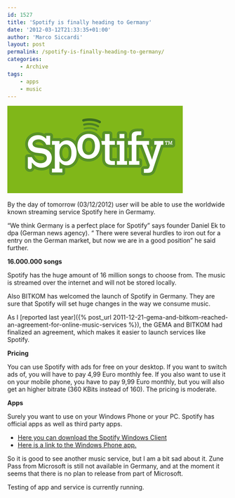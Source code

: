 ```yaml
---
id: 1527
title: 'Spotify is finally heading to Germany'
date: '2012-03-12T21:33:35+01:00'
author: 'Marco Siccardi'
layout: post
permalink: /spotify-is-finally-heading-to-germany/
categories:
    - Archive
tags:
    - apps
    - music
---
```


[![spotify-logo](/assets/img/2012/03/spotify-logo.png "spotify-logo")](/assets/img/2012/03/spotify-logo.png)


By the day of tomorrow (03/12/2012) user will be able to use the worldwide known streaming service Spotify here in Germamy.

“We think Germany is a perfect place for Spotify” says founder Daniel Ek to dpa (German news agency). “ There were several hurdles to iron out for a entry on the German market, but now we are in a good position” he said further.

**16.000.000 songs**

Spotify has the huge amount of 16 million songs to choose from. The music is streamed over the internet and will not be stored locally.

Also BITKOM has welcomed the launch of Spotify in Germany. They are sure that Spotify will set huge changes in the way we consume music.

As I [reported last year]({% post_url 2011-12-21-gema-and-bitkom-reached-an-agreement-for-online-music-services %}), the GEMA and BITKOM had finalized an agreement, which makes it easier to launch services like Spotify.

**Pricing**

You can use Spotify with ads for free on your desktop. If you want to switch ads of, you will have to pay 4,99 Euro monthly fee. If you also want to use it on your mobile phone, you have to pay 9,99 Euro monthly, but you will also get an higher bitrate (360 KBits instead of 160). The pricing is moderate.

**Apps**

Surely you want to use on your Windows Phone or your PC. Spotify has official apps as well as third party apps.

- [Here you can download the Spotify Windows Client](https://www.spotify.com/int/download/windows/)
- [Here is a link to the Windows Phone app.](https://windowsphone.com/s?appid=ca8d6603-a9ae-4a05-8643-baad091ecdd1)

So it is good to see another music service, but I am a bit sad about it. Zune Pass from Microsoft is still not available in Germany, and at the moment it seems that there is no plan to release from part of Microsoft.

Testing of app and service is currently running.